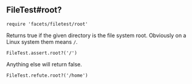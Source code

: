 ## FileTest#root?

    require 'facets/filetest/root'

Returns true if the given directory is the file system root.
Obviously on a Linux system them means `/`.

    FileTest.assert.root?('/')

Anything else will return false.

    FileTest.refute.root?('/home')

